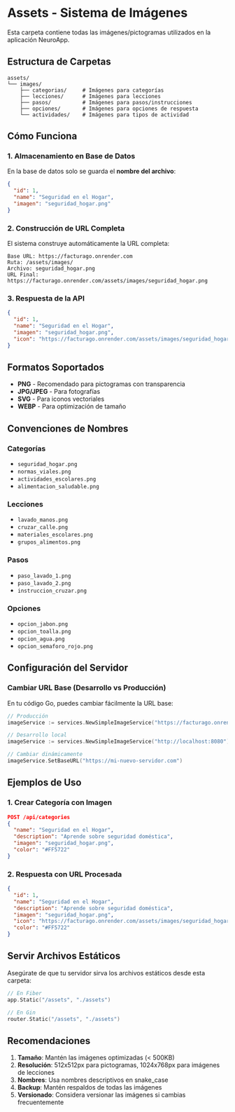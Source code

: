 # Assets - Sistema de Imágenes

Esta carpeta contiene todas las imágenes/pictogramas utilizados en la aplicación NeuroApp.

## Estructura de Carpetas

```
assets/
└── images/
    ├── categorias/     # Imágenes para categorías
    ├── lecciones/      # Imágenes para lecciones
    ├── pasos/          # Imágenes para pasos/instrucciones
    ├── opciones/       # Imágenes para opciones de respuesta
    └── actividades/    # Imágenes para tipos de actividad
```

## Cómo Funciona

### 1. Almacenamiento en Base de Datos
En la base de datos solo se guarda el **nombre del archivo**:
```json
{
  "id": 1,
  "name": "Seguridad en el Hogar",
  "imagen": "seguridad_hogar.png"
}
```

### 2. Construcción de URL Completa
El sistema construye automáticamente la URL completa:
```
Base URL: https://facturago.onrender.com
Ruta: /assets/images/
Archivo: seguridad_hogar.png
URL Final: https://facturago.onrender.com/assets/images/seguridad_hogar.png
```

### 3. Respuesta de la API
```json
{
  "id": 1,
  "name": "Seguridad en el Hogar",
  "imagen": "seguridad_hogar.png",
  "icon": "https://facturago.onrender.com/assets/images/seguridad_hogar.png"
}
```

## Formatos Soportados

- **PNG** - Recomendado para pictogramas con transparencia
- **JPG/JPEG** - Para fotografías
- **SVG** - Para iconos vectoriales
- **WEBP** - Para optimización de tamaño

## Convenciones de Nombres

### Categorías
- `seguridad_hogar.png`
- `normas_viales.png`
- `actividades_escolares.png`
- `alimentacion_saludable.png`

### Lecciones
- `lavado_manos.png`
- `cruzar_calle.png`
- `materiales_escolares.png`
- `grupos_alimentos.png`

### Pasos
- `paso_lavado_1.png`
- `paso_lavado_2.png`
- `instruccion_cruzar.png`

### Opciones
- `opcion_jabon.png`
- `opcion_toalla.png`
- `opcion_agua.png`
- `opcion_semaforo_rojo.png`

## Configuración del Servidor

### Cambiar URL Base (Desarrollo vs Producción)

En tu código Go, puedes cambiar fácilmente la URL base:

```go
// Producción
imageService := services.NewSimpleImageService("https://facturago.onrender.com")

// Desarrollo local
imageService := services.NewSimpleImageService("http://localhost:8080")

// Cambiar dinámicamente
imageService.SetBaseURL("https://mi-nuevo-servidor.com")
```

## Ejemplos de Uso

### 1. Crear Categoría con Imagen
```json
POST /api/categories
{
  "name": "Seguridad en el Hogar",
  "description": "Aprende sobre seguridad doméstica",
  "imagen": "seguridad_hogar.png",
  "color": "#FF5722"
}
```

### 2. Respuesta con URL Procesada
```json
{
  "id": 1,
  "name": "Seguridad en el Hogar",
  "description": "Aprende sobre seguridad doméstica",
  "imagen": "seguridad_hogar.png",
  "icon": "https://facturago.onrender.com/assets/images/seguridad_hogar.png",
  "color": "#FF5722"
}
```

## Servir Archivos Estáticos

Asegúrate de que tu servidor sirva los archivos estáticos desde esta carpeta:

```go
// En Fiber
app.Static("/assets", "./assets")

// En Gin
router.Static("/assets", "./assets")
```

## Recomendaciones

1. **Tamaño**: Mantén las imágenes optimizadas (< 500KB)
2. **Resolución**: 512x512px para pictogramas, 1024x768px para imágenes de lecciones
3. **Nombres**: Usa nombres descriptivos en snake_case
4. **Backup**: Mantén respaldos de todas las imágenes
5. **Versionado**: Considera versionar las imágenes si cambias frecuentemente